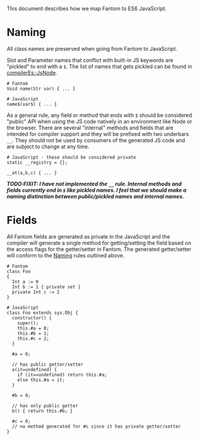 This document describes how we map Fantom to ES6 JavaScript.

# Naming

All class names are preserved when going from Fantom to JavaScript.

Slot and Parameter names that conflict with built-in JS keywords are "pickled" to end with a `$`. The
list of names that gets pickled can be found in [compilerEs::JsNode](/src/compilerEs/fan/ast/JsNode.fan).

```
# Fantom
Void name(Str var) { ... }

# JavaScript
name$(var$) { ... }
```

As a general rule, any field or method that ends with `$` should be considered "public" API when 
using the JS code natively in an environment like Node or the browser. There are several "internal"
methods and fields that are intended for compiler support and they will be prefixed with two underbars
`__`. They should not be used by consumers of the generated JS code and are subject to change at any time.

```
# JavaScript - these should be considered private
static __registry = {};

__at(a,b,c) { ... }
```

***TODO:FIXIT:  I have not implemented the `__` rule. Internal methods and fields currently end in `$` like
pickled names. I feel that we should make a naming distinction between public/pickled names and internal names.***

# Fields

All Fantom fields are generated as private in the JavaScript and the compiler will generate a single 
method for getting/setting the field based on the access flags for the getter/setter in Fantom. The 
generated getter/setter will conform to the [Naming](#naming) rules outlined above.

```
# Fantom
class Foo
{
  Int a := 0
  Int b := 1 { private set }
  private Int c := 2
}

# JavaScript
class Foo extends sys.Obj {
  constructor() { 
    super();
    this.#a = 0;
    this.#b = 1;
    this.#c = 2;
  }
  
  #a = 0;
  
  // has public getter/setter
  a(it=undefined) {
    if (it==undefined) return this.#a;
    else this.#a = it;
  }
  
  #b = 0;
  
  // has only public getter
  b() { return this.#b; }
  
  #c = 0;
  // no method generated for #c since it has private getter/setter
}
```

